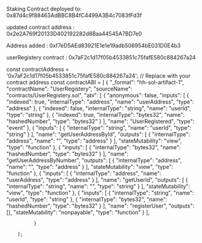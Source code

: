Staking Contract deployed to: 0x87d4c9f88463AdBBC8B4fC4499A3B4c7083fFd3f


updated contract address : 0x2e2A769f20133D402192282d8Baa44545A7BD7e0


Address added : 0xf7eD5AEd83921E1e1e19adb506954bE031D0E4b3


userRegistery contract : 0x7aF2c1d17f05b4533851c75fafE580c884267a24


const contractAddress = '0x7aF2c1d17f05b4533851c75fafE580c884267a24'; // Replace with your contract address
        const contractABI = [
            {
                "_format": "hh-sol-artifact-1",
                "contractName": "UserRegistery",
                "sourceName": "contracts/UserRegistery.sol",
                "abi": [
                  {
                    "anonymous": false,
                    "inputs": [
                      {
                        "indexed": true,
                        "internalType": "address",
                        "name": "userAddress",
                        "type": "address"
                      },
                      {
                        "indexed": false,
                        "internalType": "string",
                        "name": "userId",
                        "type": "string"
                      },
                      {
                        "indexed": true,
                        "internalType": "bytes32",
                        "name": "hashedNumber",
                        "type": "bytes32"
                      }
                    ],
                    "name": "UserRegistered",
                    "type": "event"
                  },
                  {
                    "inputs": [
                      {
                        "internalType": "string",
                        "name": "userId",
                        "type": "string"
                      }
                    ],
                    "name": "getUserAddressById",
                    "outputs": [
                      {
                        "internalType": "address",
                        "name": "",
                        "type": "address"
                      }
                    ],
                    "stateMutability": "view",
                    "type": "function"
                  },
                  {
                    "inputs": [
                      {
                        "internalType": "bytes32",
                        "name": "hashedNumber",
                        "type": "bytes32"
                      }
                    ],
                    "name": "getUserAddressByNumber",
                    "outputs": [
                      {
                        "internalType": "address",
                        "name": "",
                        "type": "address"
                      }
                    ],
                    "stateMutability": "view",
                    "type": "function"
                  },
                  {
                    "inputs": [
                      {
                        "internalType": "address",
                        "name": "userAddress",
                        "type": "address"
                      }
                    ],
                    "name": "getUserId",
                    "outputs": [
                      {
                        "internalType": "string",
                        "name": "",
                        "type": "string"
                      }
                    ],
                    "stateMutability": "view",
                    "type": "function"
                  },
                  {
                    "inputs": [
                      {
                        "internalType": "string",
                        "name": "userId",
                        "type": "string"
                      },
                      {
                        "internalType": "bytes32",
                        "name": "hashedNumber",
                        "type": "bytes32"
                      }
                    ],
                    "name": "registerUser",
                    "outputs": [],
                    "stateMutability": "nonpayable",
                    "type": "function"
                  }
                ],
               
              }
              
        ];